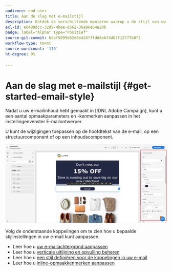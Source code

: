 ```yaml
---
audience: end-user
title: Aan de slag met e-mailstijl
description: Ontdek de verschillende manieren waarop u de stijl van uw e-mailinhoud kunt aanpassen
exl-id: e0489dcc-32d9-4bee-8562-36a96e64e20b
badge: label="Alpha" type="Positief"
source-git-commit: b5af5099d62e0e424fffdd8eb74d67f12777b0f2
workflow-type: tm+mt
source-wordcount: '119'
ht-degree: 0%

---
```


# Aan de slag met e-mailstijl {#get-started-email-style}

Nadat u uw e-mailinhoud hebt gemaakt in [!DNL Adobe Campaign], kunt u een aantal opmaakparameters en -kenmerken aanpassen in het instellingenvenster E-mailontwerper.

U kunt de wijzigingen toepassen op de hoofdtekst van de e-mail, op een structuurcomponent of op een inhoudscomponent.

![](assets/email_designer_content_components_settings.png)

Volg de onderstaande koppelingen om te zien hoe u bepaalde stijlinstellingen in uw e-mail kunt aanpassen.

* Leer hoe u [uw e-mailachtergrond aanpassen](backgrounds.md)
* Leer hoe u [verticale uitlijning en opvulling beheren](alignment-and-padding.md)
* Leer hoe u [een stijl definiëren voor de koppelingen in uw e-mail](styling-links.md)
* Leer hoe u [inline-opmaakkenmerken aanpassen](inline-styling.md)
